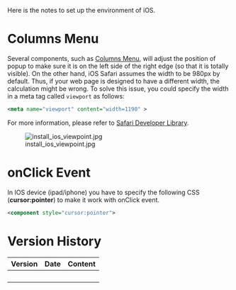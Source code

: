 Here is the notes to set up the environment of iOS.

# Columns Menu

Several components, such as [Columns
Menu](ZK_Component_Reference/Data/Grid#Columns_Menu), will
adjust the position of popup to make sure it is on the left side of the
right edge (so that it is totally visible). On the other hand, iOS
Safari assumes the width to be 980px by default. Thus, if your web page
is designed to have a different width, the calculation might be wrong.
To solve this issue, you could specify the width in a meta tag called
`viewport` as follows:

``` xml
<meta name="viewport" content="width=1190" >
```

For more information, please refer to [Safari Developer
Library](http://developer.apple.com/library/safari/#documentation/AppleApplications/Reference/SafariWebContent/UsingtheViewport/UsingtheViewport.html#//apple_ref/doc/uid/TP40006509-SW24).

<figure>
<img src="install_ios_viewpoint.jpg"
title="install_ios_viewpoint.jpg" />
<figcaption>install_ios_viewpoint.jpg</figcaption>
</figure>

# onClick Event

In IOS device (ipad/iphone) you have to specify the following CSS
(**cursor:pointer**) to make it work with onClick event.

``` xml
<component style="cursor:pointer">
```

# Version History

| Version | Date | Content |
|---------|------|---------|
|         |      |         |

